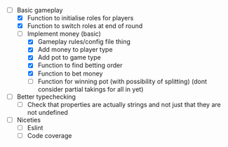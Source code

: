 - [ ] Basic gameplay
    - [x] Function to initialise roles for players
    - [x] Function to switch roles at end of round
    - [ ] Implement money (basic)
        - [x] Gameplay rules/config file thing
        - [x] Add money to player type
        - [x] Add pot to game type
        - [x] Function to find betting order
        - [x] Function to bet money
        - [ ] Function for winning pot (with possibility of splitting) (dont consider partial takings for all in yet)
- [ ] Better typechecking
    - [ ] Check that properties are actually strings and not just that they are not undefined
- [ ] Niceties
    - [ ] Eslint
    - [ ] Code coverage